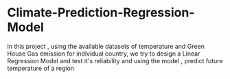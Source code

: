 # Climate-Prediction-Regression-Model
In this project , using the available datasets of temperature and Green House Gas emission for individual country, we try to design a Linear Regression Model and test it's reliability and using the model , predict future temperature of a region
